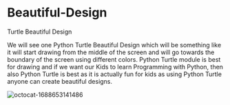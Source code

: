 # Beautiful-Design

Turtle Beautiful Design

We will see one Python Turtle Beautiful Design which will be something like it will start drawing from the middle of the screen and will go towards the boundary of the screen using different colors. Python Turtle module is best for drawing and if we want our Kids to learn Programming with Python, then also Python Turtle is best as it is actually fun for kids as using Python Turtle anyone can create beautiful designs.

![octocat-1688653141486](https://github.com/MMVonnSeek/Beautiful-Design/assets/89359847/028dfbc0-7947-4a1a-8b26-36c8bc6bc515)
